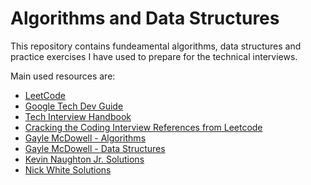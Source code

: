 # Algorithms and Data Structures

This repository contains fundeamental algorithms, data structures and practice exercises I have used to prepare for the technical interviews. 

Main used resources are:

- [LeetCode](https://leetcode.com/) 
- [Google Tech Dev Guide](https://techdevguide.withgoogle.com/)
- [Tech Interview Handbook](https://leetcode.com/list/9h4lgwl2/)
- [Cracking the Coding Interview References from Leetcode](https://leetcode.com/discuss/general-discussion/1152824/cracking-the-coding-interview-6th-edition-in-leetcode#3)
- [Gayle McDowell - Algorithms](https://www.youtube.com/playlist?list=PLI1t_8YX-ApvMthLj56t1Rf-Buio5Y8KL)
- [Gayle McDowell - Data Structures](https://www.youtube.com/playlist?list=PLI1t_8YX-Apv-UiRlnZwqqrRT8D1RhriX)
- [Kevin Naughton Jr. Solutions](https://www.youtube.com/c/KevinNaughtonJr)
- [Nick White Solutions](https://www.youtube.com/c/NickWhite)
